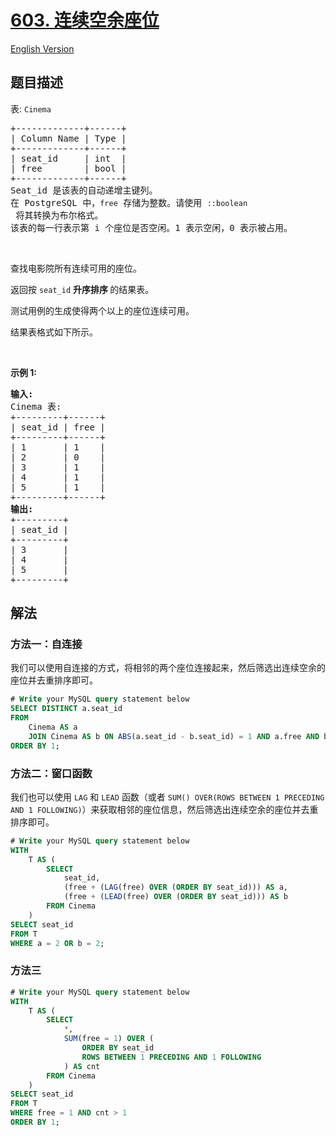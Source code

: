 # [603. 连续空余座位](https://leetcode.cn/problems/consecutive-available-seats)

[English Version](/solution/0600-0699/0603.Consecutive%20Available%20Seats/README_EN.md)

## 题目描述

<!-- 这里写题目描述 -->

<p>表:&nbsp;<code>Cinema</code></p>

<pre>
+-------------+------+
| Column Name | Type |
+-------------+------+
| seat_id     | int  |
| free        | bool |
+-------------+------+
Seat_id 是该表的自动递增主键列。
在 PostgreSQL 中，<code>free</code> 存储为整数。请使用 <code>::boolean</code> 将其转换为布尔格式。
该表的每一行表示第 i 个座位是否空闲。1 表示空闲，0 表示被占用。</pre>

<p>&nbsp;</p>

<p>查找电影院所有连续可用的座位。</p>

<p>返回按 <code>seat_id</code> <strong>升序排序&nbsp;</strong>的结果表。</p>

<p>测试用例的生成使得两个以上的座位连续可用。</p>

<p>结果表格式如下所示。</p>

<p>&nbsp;</p>

<p><strong>示例 1:</strong></p>

<pre>
<strong>输入:</strong> 
Cinema 表:
+---------+------+
| seat_id | free |
+---------+------+
| 1       | 1    |
| 2       | 0    |
| 3       | 1    |
| 4       | 1    |
| 5       | 1    |
+---------+------+
<strong>输出:</strong> 
+---------+
| seat_id |
+---------+
| 3       |
| 4       |
| 5       |
+---------+</pre>

## 解法

### 方法一：自连接

我们可以使用自连接的方式，将相邻的两个座位连接起来，然后筛选出连续空余的座位并去重排序即可。

<!-- tabs:start -->

```sql
# Write your MySQL query statement below
SELECT DISTINCT a.seat_id
FROM
    Cinema AS a
    JOIN Cinema AS b ON ABS(a.seat_id - b.seat_id) = 1 AND a.free AND b.free
ORDER BY 1;
```

<!-- tabs:end -->

### 方法二：窗口函数

我们也可以使用 `LAG` 和 `LEAD` 函数（或者 `SUM() OVER(ROWS BETWEEN 1 PRECEDING AND 1 FOLLOWING)`）来获取相邻的座位信息，然后筛选出连续空余的座位并去重排序即可。

<!-- tabs:start -->

```sql
# Write your MySQL query statement below
WITH
    T AS (
        SELECT
            seat_id,
            (free + (LAG(free) OVER (ORDER BY seat_id))) AS a,
            (free + (LEAD(free) OVER (ORDER BY seat_id))) AS b
        FROM Cinema
    )
SELECT seat_id
FROM T
WHERE a = 2 OR b = 2;
```

<!-- tabs:end -->

### 方法三

<!-- tabs:start -->

```sql
# Write your MySQL query statement below
WITH
    T AS (
        SELECT
            *,
            SUM(free = 1) OVER (
                ORDER BY seat_id
                ROWS BETWEEN 1 PRECEDING AND 1 FOLLOWING
            ) AS cnt
        FROM Cinema
    )
SELECT seat_id
FROM T
WHERE free = 1 AND cnt > 1
ORDER BY 1;
```

<!-- tabs:end -->

<!-- end -->

